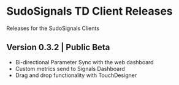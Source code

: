 # SudoSignals TD Client Releases

Releases for the SudoSignals Clients

## Version 0.3.2 | Public Beta
* Bi-directional Parameter Sync with the web dashboard
* Custom metrics send to Signals Dashboard
* Drag and drop functionality with TouchDesigner
